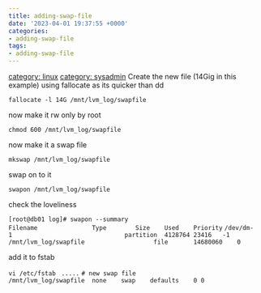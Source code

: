 ```yaml
---
title: adding-swap-file
date: '2023-04-01 19:37:55 +0000'
categories:
- adding-swap-file
tags:
- adding-swap-file
---
```



[category: linux](category:_linux "wikilink") [category:
sysadmin](category:_sysadmin "wikilink") Create the new file (14Gig in
this example) using fallocate as its quicker than dd

`fallocate -l 14G /mnt/lvm_log/swapfile`

now make it rw only by root

`chmod 600 /mnt/lvm_log/swapfile`

now make it a swap file

`mkswap /mnt/lvm_log/swapfile`

swap on to it

`swapon /mnt/lvm_log/swapfile`

check the loveliness

`[root@db01 log]# swapon --summary`
`Filename               Type        Size    Used    Priority`
`/dev/dm-1                               partition  4128764 23416   -1`
`/mnt/lvm_log/swapfile                   file       14680060    0   `

add it to fstab

`vi /etc/fstab `
`.....`
`# new swap file`
`/mnt/lvm_log/swapfile  none    swap    defaults    0 0`